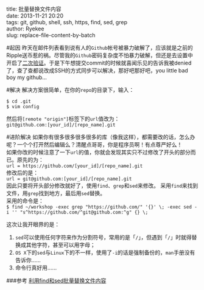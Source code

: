 title: 批量替换文件内容  
date: 2013-11-21 20:20  
tags: git, github, shell, ssh, https, find, sed, grep  
author: Ryekee  
slug: replace-file-content-by-batch  

#起因
昨天在邮件列表看到说有人的`Github`帐号被暴力破解了，应该就是之前的Ripple送币惹的祸。尽管我的`Github`密码复杂度不怕暴力破解，但还是去设置中开启了[二次验证](https://github.com/settings/admin)。于是下午想提交commit的时候就喜闻乐见的告诉我被denied了，查了查都说改成SSH的方式同步可以解决，那好吧那好吧，you little bad boy my github...  

#解决
解决方案很简单，在你的`repo`的目录下，输入：  
```
$ cd .git  
$ vim config 
```  
然后将`[remote "origin"]`标签下的`url`值改为：  
`git@github.com:[your_id]/[repo_name].git`  

#进阶解决
如果你有很多很多很多很多的库（像我这样），都需要改的话，怎么办呢？一个个打开然后编辑么？清醒点哥哥，你是程序员啊！有点尊严好么！   
如果你改的时候注意了一下`url`的值，你就会发现其实只不过修改了开头的部分而已。原先的为：  
`url = https://github.com/[your_id]/[repo_name].git`  
修改后的是：  
`url = git@github.com:[your_id]/[repo_name].git`  
因此只要将开头部分修改就好了，使用`find`、`grep`和`sed`来修改。
采用`find`来找到文件，用`grep`找到地方，最后用`sed`替换。  
采用的命令是：  
    ```$ find ~/workshop -exec grep "https://github.com/" '{}' \; -exec sed -i '' "s^https://github.com/^git@github.com:^g" {} \;  
    ```


这次让我开眼界的是：   
1. `sed`可以使用任何字符来作为分割符号，常用的是「`/`」，但遇到「`/`」时就得替换成其他字符，甚至可以用字母；  
2. `OS X`下的`sed`与`Linux`下的不一样，使用了`-i`的话是强制备份的，`man`手册没有告诉你……   
3. 命令行真好用……  

###参考
[利用find和sed批量替换文件内容](http://www.yayu.org/look.php?id=174)